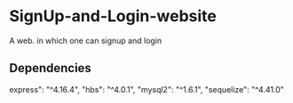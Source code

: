 # SignUp-and-Login-website
A web. in which one can signup and login
## Dependencies 
express": "^4.16.4",
    "hbs": "^4.0.1",
    "mysql2": "^1.6.1",
    "sequelize": "^4.41.0"

